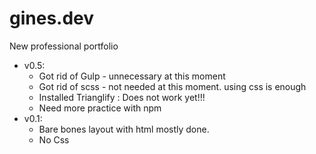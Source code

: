 # gines.dev
New professional portfolio

* v0.5:
    * Got rid of Gulp - unnecessary at this moment
    * Got rid of scss - not needed at this moment. using css is enough
    * Installed Trianglify : Does not work yet!!! 
    * Need more practice with npm
* v0.1: 
    * Bare bones layout with html mostly done.
    * No Css
